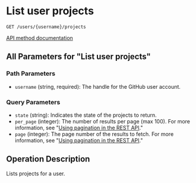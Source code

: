 # List user projects

`GET /users/{username}/projects`

[API method documentation](https://docs.github.com/rest/projects/projects#list-user-projects)

## All Parameters for "List user projects"

### Path Parameters

- `username` (string, required): The handle for the GitHub user account.
### Query Parameters

- `state` (string): Indicates the state of the projects to return.
- `per_page` (integer): The number of results per page (max 100). For more information, see "[Using pagination in the REST API](https://docs.github.com/rest/using-the-rest-api/using-pagination-in-the-rest-api)."
- `page` (integer): The page number of the results to fetch. For more information, see "[Using pagination in the REST API](https://docs.github.com/rest/using-the-rest-api/using-pagination-in-the-rest-api)."

## Operation Description

Lists projects for a user.
